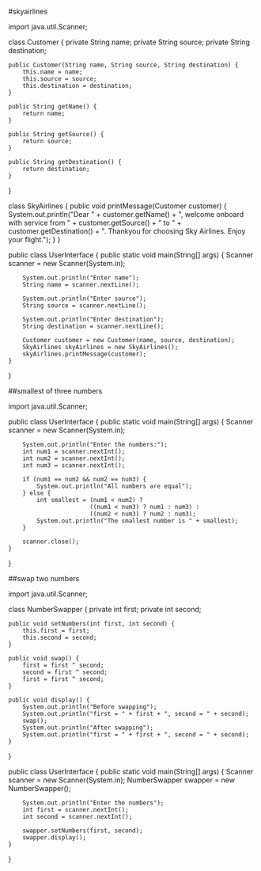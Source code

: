 #skyairlines

import java.util.Scanner;

class Customer {
	private String name;
	private String source;
	private String destination;

	public Customer(String name, String source, String destination) {
		this.name = name;
		this.source = source;
		this.destination = destination;
	}

	public String getName() {
		return name;
	}

	public String getSource() {
		return source;
	}

	public String getDestination() {
		return destination;
	}
}

class SkyAirlines {
	public void printMessage(Customer customer) {
		System.out.println("Dear " + customer.getName() + ", welcome onboard with service from " + customer.getSource()
				+ " to " + customer.getDestination() + ". Thankyou for choosing Sky Airlines. Enjoy your flight.");
	}
}

public class UserInterface {
	public static void main(String[] args) {
		Scanner scanner = new Scanner(System.in);

		System.out.println("Enter name");
		String name = scanner.nextLine();

		System.out.println("Enter source");
		String source = scanner.nextLine();

		System.out.println("Enter destination");
		String destination = scanner.nextLine();

		Customer customer = new Customer(name, source, destination);
		SkyAirlines skyAirlines = new SkyAirlines();
		skyAirlines.printMessage(customer);
	}
}

##smallest of three numbers

import java.util.Scanner;

public class UserInterface {
    public static void main(String[] args) {
        Scanner scanner = new Scanner(System.in);
        
        System.out.println("Enter the numbers:");
        int num1 = scanner.nextInt();
        int num2 = scanner.nextInt();
        int num3 = scanner.nextInt();
        
        if (num1 == num2 && num2 == num3) {
            System.out.println("All numbers are equal");
        } else {
            int smallest = (num1 < num2) ? 
                           ((num1 < num3) ? num1 : num3) : 
                           ((num2 < num3) ? num2 : num3);
            System.out.println("The smallest number is " + smallest);
        }
        
        scanner.close();
    }
}


##swap two numbers

import java.util.Scanner;

class NumberSwapper {
	private int first;
	private int second;

	public void setNumbers(int first, int second) {
		this.first = first;
		this.second = second;
	}

	public void swap() {
		first = first ^ second;
		second = first ^ second;
		first = first ^ second;
	}

	public void display() {
		System.out.println("Before swapping");
		System.out.println("first = " + first + ", second = " + second);
		swap();
		System.out.println("After swapping");
		System.out.println("first = " + first + ", second = " + second);
	}
}

public class UserInterface {
	public static void main(String[] args) {
		Scanner scanner = new Scanner(System.in);
		NumberSwapper swapper = new NumberSwapper();

		System.out.println("Enter the numbers");
		int first = scanner.nextInt();
		int second = scanner.nextInt();

		swapper.setNumbers(first, second);
		swapper.display();
	}
}



